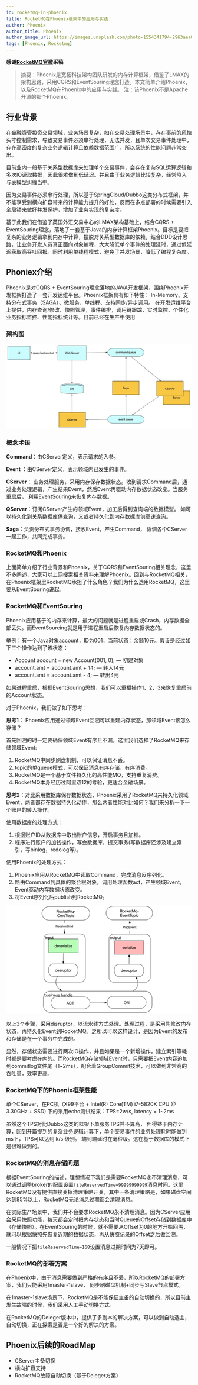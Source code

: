 ```yaml
---
id: rocketmq-in-phoenix
title: RocketMQ在Phoenix框架中的应用与实践
author: Phoenix
author_title: Phoenix
author_image_url: https://images.unsplash.com/photo-1554341794-2963aea0966e?ixlib=rb-1.2.1&auto=format&fit=crop&w=800&q=80
tags: [Phoenix, Rocketmq]
---
```


**感谢[RocketMQ官微](https://mp.weixin.qq.com/s?__biz=MzIxODM2NTQ3OQ==&mid=2247484214&idx=1&sn=d17f889cd8ddefe65fb4dae8e95c1354&chksm=97eae87ea09d6168a3a13ea4266e2c0a9cbf0c4d2d67cb16a83a822e9f6b8f8281be1c23ff8c&scene=27#wechat_redirect)采稿**

> 摘要：Phoenix是宽拓科技架构团队研发的内存计算框架，借鉴了LMAX的架构思路，采用CQRS和EventSouring理念打造。本文简单介绍Phoenix，以及RocketMQ在Phoenix中的应用与实践。 注：该Phoenix不是Apache开源的那个Phoenix。

## 行业背景
在金融资管投资交易领域，业务场景复杂，如在交易处理场景中，存在事前的风控头寸控制需求，导致交易事件必须串行处理，无法并发，且单次交易事件处理中，存在高密度的复杂业务逻辑计算且依赖数据范围广，所以系统的性能问题非常突出。

目前业内一般基于关系型数据库来处理单个交易事件，会存在复杂SQL运算逻辑和多次IO读取数据，因此很难做到低延迟。并且由于业务逻辑比较复杂，经常陷入与表模型纠缠当中。

因为交易事件必须串行处理，所以基于SpringCloud/Dubbo这类分布式框架，并不能享受到横向扩容带来的计算能力提升的好处，反而在多点部署的时候需要引入全局锁来做好并发保护，增加了业务实现的复杂度。

基于此我们在借鉴了英国外汇交易中心的LMAX架构基础上，结合CQRS + EventSouring理念，落地了一套基于Java的内存计算框架Phoenix。目标是要把复杂的业务逻辑拿到内存中计算，摆脱对关系型数据库的依赖，结合DDD设计思路，让业务开发人员真正面向对象编程，大大降低单个事件的处理延时，通过低延迟获取高吞吐回报。同时利用单线程模式，避免了并发场景，降低了编程复杂度。


## Phoniex介绍
Phoenix是对CQRS + EventSouring理念落地的JAVA开发框架，围绕Phoenix开发框架打造了一套开发运维平台。Phoenix框架具有如下特性： ln-Memory、支持分布式事务（SAGA）、微服务、单线程、支持同步/异步调用。 在开发运维平台上提供，内存查询/修改、快照管理，事件编排，调用链跟踪、实时监控、个性化业务指标监控、性能指标统计等。目前已经在生产中使用


### 架构图

![image-phoenix](./img/jiagou.jpg)

### 概念术语

**Command**：由CServer定义，表示请求的入参。

**Event** ：由CServer定义，表示领域内已发生的事件。

**CServer**： 业务处理服务，采用内存保存数据状态。收到请求Command后，通过业务处理逻辑，产⽣结果Event，然后Event再驱动内存数据状态改变。当服务重启后， 利用EventSouring来恢复内存数据。

**QServer**：订阅CServer产生的领域Event，加工后得到查询端的数据模型。 如可以持久化到关系数据库供查询，又或者持久化到内存数据库供高速查询。

**Saga**：负责分布式事务协调，接收Event，产生Command， 协调各个CServer一起工作，共同完成事务。

### RocketMQ和Phoenix

​上面简单介绍了行业背景和Phoenix，关于CQRS和EventSouring相关理念，这里不多阐述，大家可以上网搜索相关资料来理解Phoenix。回到与RocketMQ相关，在Phoenix框架里RocketMQ承担了什么角色？我们为什么选用RocketMQ，这里要从EventSouring说起。

### RocketMQ和EventSouring
​Phoenix应用基于的内存来计算，最大的问题就是进程重启或Crash，内存数据全部丢失。而EventSourcing就是用于进程重启后恢复内存数据状态的。

​举例：有一个Java对象account，ID为001，当前状态：余额10元。假设是经过如下三个操作达到了该状态：

- Account account = new Account(001, 0);  — 初建对象
- account.amt = account.amt + 14; — 转入14元
- account.amt = account.amt - 4; — 转出4元

如果进程重启，根据EventSouring思想，我们可以重播操作1、2、3来恢复重启前的Account状态。

对于Phoenix，我们做了如下思考：

**思考1**： Phoenix应用通过领域Event回溯可以重建内存状态，那领域Event该怎么存储？

首先回溯的时一定要确保领域Event有序且不漏，这里我们选择了RocketMQ来存储领域Event:
1. RocketMQ中同步刷盘机制，可以保证消息不丢。
2. topic的单queue模式，可以保证消息有序存储，有序消费。
3. RocketMQ是一个基于文件持久化的高性能MQ，支持重复消费。
4. RocketMQ本身经历过阿里双12的考验，更适合金融场景。

**思考2**：对比采用数据库保存数据状态，Phoenix采用了RocketMQ来持久化领域Event，两者都存在数据持久化动作，那么两者性能对比如何？我们来分析一下一个账户的转入操作。

使用数据库的处理方式：
1. 根据账户ID从数据库中取出账户信息，开启事务且加锁。
2. 程序进行账户的加钱操作，写会数据库，提交事务(写数据库还涉及建立索引，写binlog，redolog等)。

使用Phoenix的处理方式：
1. Phoenix应用从RocketMQ中读取Command，完成消息反序列化。
2. 路由Command到具体的聚合根对象，调用处理函数act，产生领域Event，Event驱动内存数据状态改变。
3. 将Event序列化后publish到RocketMQ。

![image-phoenix-handle](./img/phoenix-handle.jpg)

​以上3个步骤，采用disruptor，以流水线方式处理。处理过程，是采用先修改内存状态，再持久化Event到RocketMQ。之所以可以这样设计，是因为Event的发布和存储是在一个事务中完成的。

​显然，存储状态需要进行两次IO操作，并且如果是一个新增操作，建立索引等耗时都是要考虑在内的。而RocketMQ存储领域Event时，只需要把Event内容追加到commitlog文件尾（1~2ms），配合着GroupCommit技术，可以做到非常高的吞吐量，效率更高。

### RocketMQ下的Phoenix框架性能

​单个CServer，在PC机（X99平台 + Intel(R) Core(TM) i7-5820K CPU @ 3.30GHz + SSD) 下的采用echo测试结果：TPS=2w/s, latency = 1~2ms

​虽然这个TPS对比Dubbo这类的框架下单服务TPS并不算高， 但得益于内存计算，回到开篇提到的复杂业务逻辑计算下，单个交易事件的业务处理耗时能做到ms下，TPS可以达到 k/s 级别。 端到端延时在毫秒级。这在基于数据库的模式下是很难做到的。

### RocketMQ的消息存储问题
​根据EventSouring的描述，理想情况下我们是需要RocketMQ永不清理消息，可以通过调整broker的配置设置`fileReservedTime=99999999999`消息时间。这里RocketMQ没有提供直接关掉清理策略开关，其中一条清理策略是，如果磁盘空间达到85%以上，RocketMQ无论消息过期都会清理消息。

​在实际生产场景中，我们并不会要求RocketMQ永不清理消息。因为CServer应用会采用快照功能，每天都会定时把内存状态和当时Queue的Offset存储到数据库中（存储快照）。在EventSouring的时候，就不需要从Offset为0的地方开始回溯，就可以根据快照先恢复近期的数据状态，再从快照记录的Offset之后做回溯。

​一般情况下把`fileReservedTime=168`设置消息过期时间为7天即可。

### RocketMQ的部署方案
​在Phoenix中，由于消息需要做到严格的有序且不丢，所以RocketMQ的部署方案，我们只能采用1master-1slave， 同步刷磁盘机制+同步写Slave节点模式。 

​在1master-1slave场景下，RocketMQ是不能保证主备的自动切换的，所以目前主发生故障的时候，我们采用人工手动切换方式。

​在RocketMQ的Deleger版本中，提供了多副本的解决方案，可以做到自动选主，自动切换，正在探索是否是一个好的解决的方案。


## Phoenix后续的RoadMap

- CServer主备切换
- 横向扩容支持
- RocketMQ故障自动切换（基于Deleger方案）

